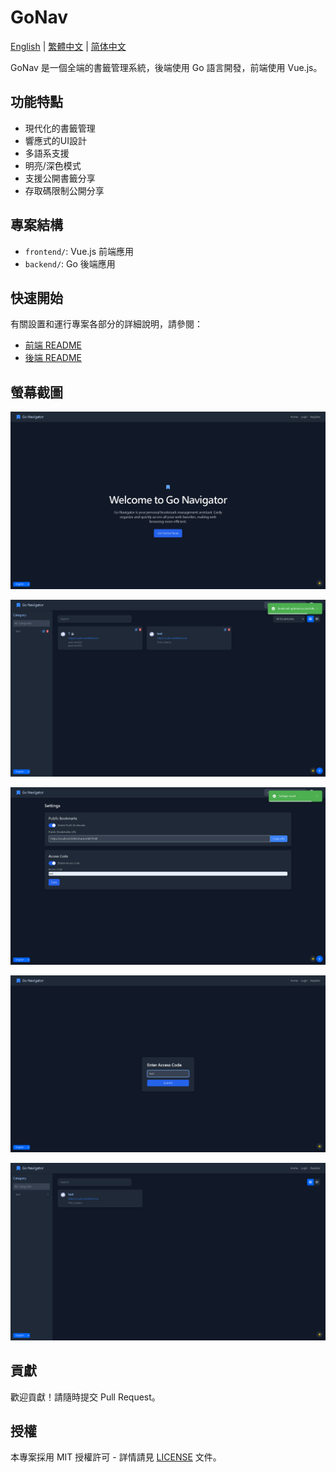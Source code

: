 # GoNav

[English](README.md) | [繁體中文](README.zh-TW.md) | [简体中文](README.zh-CN.md)

GoNav 是一個全端的書籤管理系統，後端使用 Go 語言開發，前端使用 Vue.js。

## 功能特點

- 現代化的書籤管理
- 響應式的UI設計
- 多語系支援
- 明亮/深色模式
- 支援公開書籤分享
- 存取碼限制公開分享

## 專案結構

- `frontend/`: Vue.js 前端應用
- `backend/`: Go 後端應用

## 快速開始

有關設置和運行專案各部分的詳細說明，請參閱：

- [前端 README](frontend/README.zh-TW.md)
- [後端 README](backend/README.zh-TW.md)

## 螢幕截圖

![1728582115002](image/README/1728582115002.png)

![1728582237437](image/README/1728582237437.png)

![1728582267878](image/README/1728582267878.png)

![1728582337930](image/README/1728582337930.png)

![1728582361677](image/README/1728582361677.png)
## 貢獻

歡迎貢獻！請隨時提交 Pull Request。

## 授權

本專案採用 MIT 授權許可 - 詳情請見 [LICENSE](LICENSE) 文件。
